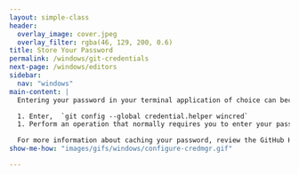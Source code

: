 ```yaml
---
layout: simple-class
header:
  overlay_image: cover.jpeg
  overlay_filter: rgba(46, 129, 200, 0.6)
title: Store Your Password
permalink: /windows/git-credentials
next-page: /windows/editors
sidebar:
  nav: "windows"
main-content: |
  Entering your password in your terminal application of choice can become _really_ frustrating, so why not save your password? Saving your password is really simple, even if you are on a Windows machine! To store your password, enter the following in your terminal application:

  1. Enter,  `git config --global credential.helper wincred`
  1. Perform an operation that normally requires you to enter your password, like `git push`, enter your password when prompted, and you shouldn't have to enter it again.

  For more information about caching your password, review the GitHub Help [documentation](https://help.github.com/articles/caching-your-github-password-in-git/#platform-windows).
show-me-how: "images/gifs/windows/configure-credmgr.gif"

---
```

